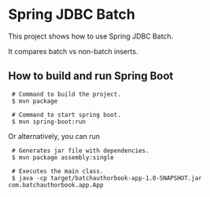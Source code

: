 # Spring JDBC Batch

This project shows how to use Spring JDBC Batch.

It compares batch vs non-batch inserts.

## How to build and run Spring Boot

```
 # Command to build the project.
 $ mvn package

 # Command to start spring boot.
 $ mvn spring-boot:run
```

Or alternatively, you can run

```
 # Generates jar file with dependencies.
 $ mvn package assembly:single

 # Executes the main class.
 $ java -cp target/batchauthorbook-app-1.0-SNAPSHOT.jar com.batchauthorbook.app.App

```

